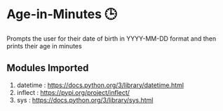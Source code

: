 # Age-in-Minutes 🕒
Prompts the user for their date of birth in YYYY-MM-DD format and then prints their age in minutes

## Modules Imported
1. datetime : https://docs.python.org/3/library/datetime.html
2. inflect  : https://pypi.org/project/inflect/
3. sys      : https://docs.python.org/3/library/sys.html
